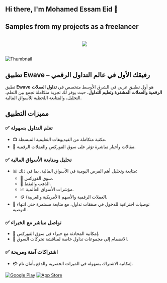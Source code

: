 <h2> Hi there, I'm Mohamed Essam Eid 👋 </h2>



<h2> Samples from my projects as a freelancer </h2>

<br>
<div align="center">
    <img src="https://user-images.githubusercontent.com/73097560/115834477-dbab4500-a447-11eb-908a-139a6edaec5c.gif" />
</div>
<br>


![Thumbnail](https://github.com/user-attachments/assets/8ca54efc-be56-4189-855e-2bebe80fe1ee)

## تطبيق Ewave  – رفيقك الأول في عالم التداول الرقمي

تطيق **Ewave** هو أول تطبيق عربي في الشرق الأوسط متخصص في **تداول العملات الرقمية والعملات المشفرة وتعليم التداول**، حيث يوفر لك تجربة متكاملة تجمع بين التعلم، التحليل، والمتابعة اللحظية للأسواق المالية.

## **مميزات التطبيق**

### ✅ **تعلم التداول بسهولة**
- 📺 مكتبة متكاملة من الفيديوهات التعليمية المبسطة.
- 📰 مقالات وأخبار مباشرة تؤثر على سوق الفوركس والعملات الرقمية.

### ✅ **تحليل ومتابعة الأسواق المالية**
- 📊 متابعة وتحليل أهم الفرص اليومية في الأسواق المالية، بما في ذلك:
  - 💱 سوق الفوركس.
  - 🏅 الذهب والنفط.
  - 📈 مؤشرات الأسواق العالمية.
  - 🪙 العملات الرقمية والأسهم (الأمريكية والعربية).
- 🔔 توصيات احترافية للدخول في صفقات تداول، مع متابعة مستمرة حتى انتهاء التوصية.

### ✅ **تواصل مباشر مع الخبراء**
- 💬 إمكانية المحادثة مع خبراء في سوق الفوركس.
- 👥 الانضمام إلى مجموعات تداول خاصة لمناقشة تحركات السوق.

### ✅ **اشتراكات آمنة ومريحة**
- 💳 إمكانية الاشتراك بسهولة في الميزات الحصرية والدفع بأمان تام.

 <a href="https://play.google.com/store/apps/details?id=com.ewave.ewave&hl=en-US" target="_blank"><img alt="Google Play" src="https://img.shields.io/badge/Get%20it%20on%20google%20play-blue.svg?style=for-the-badge&logo=google-play" /></a> <a href="https://apps.apple.com/us/app/ewave-app/id6466179046" target="_blank"><img alt="App Store" src="https://img.shields.io/badge/Get%20it%20on%20app%20store-black.svg?style=for-the-badge&logo=app-store&logoColor=white" /></a><p>

